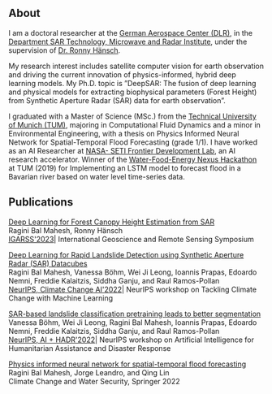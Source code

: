 ## About

I am a doctoral researcher at the [German Aerospace Center (DLR)](https://www.dlr.de/en), in the [Department SAR Technology, Microwave and Radar Institute](https://www.dlr.de/hr/en/desktopdefault.aspx/tabid-2326/), under the supervision of [Dr. Ronny Hänsch](http://www.rhaensch.de/). 

My research interest includes satellite computer vision for earth observation and driving the current innovation of physics-informed, hybrid deep learning models. My Ph.D. topic is ”DeepSAR: The fusion of deep learning and physical models for extracting biophysical parameters (Forest Height) from Synthetic Aperture Radar (SAR) data for earth observation”.

I graduated with a Master of Science (MSc.) from the [Technical University of Munich (TUM)](https://www.tum.de/en/), majoring in Computational Fluid Dynamics and a minor in Environmental Engineering, with a thesis on Physics Informed Neural Network for Spatial-Temporal Flood Forecasting (grade 1/1). I have worked as an AI Researcher at [NASA- SETI Frontier Development Lab](https://frontierdevelopmentlab.org/fdl-2022), an AI research accelerator. Winner of the [Water-Food-Energy Nexus Hackathon](http://www.ulliwaltinger.de/panel-nexus-hackathon-water-food-energy-nexus-sustainable-urban-development-munich-28th-august-2019/) at TUM (2019) for Implementing an LSTM model to forecast flood in a Bavarian river based on water level time-series data. 

## Publications 
[Deep Learning for Forest Canopy Height Estimation from SAR](https://ieeexplore.ieee.org/stamp/stamp.jsp?arnumber=10281899) <br>
Ragini Bal Mahesh, Ronny Hänsch <br>
[IGARSS'2023](https://2023.ieeeigarss.org/papers/accepted_papers.php)| International Geoscience and Remote Sensing Symposium

[Deep Learning for Rapid Landslide Detection using Synthetic Aperture Radar (SAR) Datacubes](https://arxiv.org/pdf/2211.02869.pdf) <br>
Ragini Bal Mahesh, Vanessa Böhm, Wei Ji Leong, Ioannis Prapas, Edoardo Nemni, Freddie Kalaitzis, Siddha Ganju, and Raul Ramos-Pollan <br>
[NeurIPS, Climate Change AI'2022](https://www.climatechange.ai/events/neurips2022)| NeurIPS workshop on Tackling Climate Change with Machine Learning

[SAR-based landslide classification pretraining leads to better segmentation](https://arxiv.org/pdf/2211.09927.pdf) <br>
Vanessa Böhm, Wei Ji Leong, Ragini Bal Mahesh, Ioannis Prapas,  Edoardo Nemni, Freddie Kalaitzis, Siddha Ganju, and Raul Ramos-Pollan <br>
[NeurIPS, AI + HADR'2022](https://www.hadr.ai/previous-versions/neurips-2022/accepted-papers-2022)| NeurIPS workshop on Artificial Intelligence for Humanitarian Assistance and Disaster Response

[Physics informed neural network for spatial-temporal flood forecasting](https://www.researchgate.net/profile/J-Leandro/publication/356389462_Physics_Informed_Neural_Network_for_Spatial-Temporal_Flood_Forecasting/links/62273c673c53d31ba4b1430c/Physics-Informed-Neural-Network-for-Spatial-Temporal-Flood-Forecasting.pdf) <br>
Ragini Bal Mahesh, Jorge Leandro, and Qing Lin <br>
Climate Change and Water Security, Springer 2022
